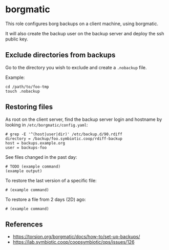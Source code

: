 # borgmatic

This role configures borg backups on a client machine, using borgmatic.

It will also create the backup user on the backup server and deploy the ssh public key.

## Exclude directories from backups

Go to the directory you wish to exclude and create a `.nobackup` file.

Example:

```
cd /path/to/foo-tmp
touch .nobackup
```

## Restoring files

As root on the client server, find the backup server login and hostname by
looking in `/etc/borgmatic/config.yaml`:

```
# grep -E '^(host|user|dir)' /etc/backup.d/90.rdiff
directory = /backup/foo.symbiotic.coop/rdiff-backup
host = backups.example.org
user = backups-foo
```

See files changed in the past day:

```
# TODO (example command)
(example output)
```

To restore the last version of a specific file:

```
# (example command)
```

To restore a file from 2 days (2D) ago:

```
# (example command)
```

## References

* https://torsion.org/borgmatic/docs/how-to/set-up-backups/
* https://lab.symbiotic.coop/coopsymbiotic/ops/issues/126
